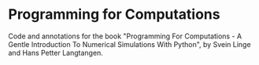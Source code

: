 # Programming for Computations

Code and annotations for the book "Programming For Computations - A Gentle Introduction To Numerical Simulations With Python", by Svein Linge and Hans Petter Langtangen. 
